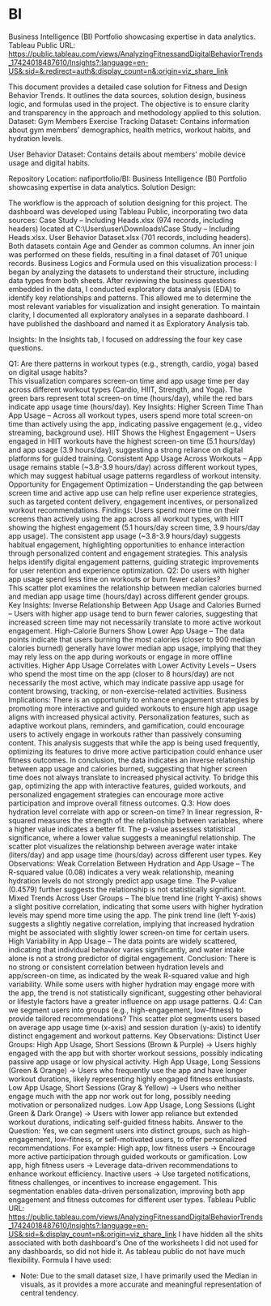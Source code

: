 # BI
Business Intelligence (BI) Portfolio showcasing expertise in data analytics.
Tableau Public URL: https://public.tableau.com/views/AnalyzingFitnessandDigitalBehaviorTrends_17424018487610/Insights?:language=en-US&:sid=&:redirect=auth&:display_count=n&:origin=viz_share_link

This document provides a detailed case solution for Fitness and Design Behavior Trends. It outlines the data sources, solution design, business logic, and formulas used in the project. The objective is to ensure clarity and transparency in the approach and methodology applied to this solution.
Dataset: 
Gym Members Exercise Tracking Dataset:
Contains information about gym members’ demographics, health metrics, workout habits, and hydration levels.	 

User Behavior Dataset:
Contains details about members’ mobile device usage and digital habits.	 

Repository Location: nafiportfolio/BI: Business Intelligence (BI) Portfolio showcasing expertise in data analytics.
Solution Design:

The workflow is the approach of solution designing for this project. 
The dashboard was developed using Tableau Public, incorporating two data sources:
Case Study – Including Heads.xlsx (974 records, including headers) located at C:\Users\user\Downloads\Case Study – Including Heads.xlsx.
User Behavior Dataset.xlsx (701 records, including headers).
Both datasets contain Age and Gender as common columns. An inner join was performed on these fields, resulting in a final dataset of 701 unique records.
Business Logics and Formula used on this visualization process: 
I began by analyzing the datasets to understand their structure, including data types from both sheets. After reviewing the business questions embedded in the data, I conducted exploratory data analysis (EDA) to identify key relationships and patterns. This allowed me to determine the most relevant variables for visualization and insight generation. To maintain clarity, I documented all exploratory analyses in a separate dashboard. I have published the dashboard and named it as Exploratory Analysis tab. 
 
Insights:
In the Insights tab, I focused on addressing the four key case questions.
 
Q1: Are there patterns in workout types (e.g., strength, cardio, yoga) based on digital usage habits?  
This visualization compares screen-on time and app usage time per day across different workout types (Cardio, HIIT, Strength, and Yoga). The green bars represent total screen-on time (hours/day), while the red bars indicate app usage time (hours/day).
Key Insights:
Higher Screen Time Than App Usage – Across all workout types, users spend more total screen-on time than actively using the app, indicating passive engagement (e.g., video streaming, background use).
HIIT Shows the Highest Engagement – Users engaged in HIIT workouts have the highest screen-on time (5.1 hours/day) and app usage (3.9 hours/day), suggesting a strong reliance on digital platforms for guided training.
Consistent App Usage Across Workouts – App usage remains stable (~3.8-3.9 hours/day) across different workout types, which may suggest habitual usage patterns regardless of workout intensity.
Opportunity for Engagement Optimization – Understanding the gap between screen time and active app use can help refine user experience strategies, such as targeted content delivery, engagement incentives, or personalized workout recommendations.
Findings: Users spend more time on their screens than actively using the app across all workout types, with HIIT showing the highest engagement (5.1 hours/day screen time, 3.9 hours/day app usage). The consistent app usage (~3.8-3.9 hours/day) suggests habitual engagement, highlighting opportunities to enhance interaction through personalized content and engagement strategies.
This analysis helps identify digital engagement patterns, guiding strategic improvements for user retention and experience optimization.
Q2: Do users with higher app usage spend less time on workouts or burn fewer calories?  
This scatter plot examines the relationship between median calories burned and median app usage time (hours/day) across different gender groups.
Key Insights:
Inverse Relationship Between App Usage and Calories Burned – Users with higher app usage tend to burn fewer calories, suggesting that increased screen time may not necessarily translate to more active workout engagement.
High-Calorie Burners Show Lower App Usage – The data points indicate that users burning the most calories (closer to 900 median calories burned) generally have lower median app usage, implying that they may rely less on the app during workouts or engage in more offline activities.
Higher App Usage Correlates with Lower Activity Levels – Users who spend the most time on the app (closer to 8 hours/day) are not necessarily the most active, which may indicate passive app usage for content browsing, tracking, or non-exercise-related activities.
Business Implications:
There is an opportunity to enhance engagement strategies by promoting more interactive and guided workouts to ensure high app usage aligns with increased physical activity.
Personalization features, such as adaptive workout plans, reminders, and gamification, could encourage users to actively engage in workouts rather than passively consuming content.
This analysis suggests that while the app is being used frequently, optimizing its features to drive more active participation could enhance user fitness outcomes.
In conclusion, the data indicates an inverse relationship between app usage and calories burned, suggesting that higher screen time does not always translate to increased physical activity. To bridge this gap, optimizing the app with interactive features, guided workouts, and personalized engagement strategies can encourage more active participation and improve overall fitness outcomes.
Q.3: How does hydration level correlate with app or screen-on time? 
In linear regression, R-squared measures the strength of the relationship between variables, where a higher value indicates a better fit. The p-value assesses statistical significance, where a lower value suggests a meaningful relationship.
The scatter plot visualizes the relationship between average water intake (liters/day) and app usage time (hours/day) across different user types.
Key Observations:
Weak Correlation Between Hydration and App Usage – The R-squared value (0.08) indicates a very weak relationship, meaning hydration levels do not strongly predict app usage time. The P-value (0.4579) further suggests the relationship is not statistically significant.
Mixed Trends Across User Groups – 
The blue trend line (right Y-axis) shows a slight positive correlation, indicating that some users with higher hydration levels may spend more time using the app.
The pink trend line (left Y-axis) suggests a slightly negative correlation, implying that increased hydration might be associated with slightly lower screen-on time for certain users.
High Variability in App Usage – The data points are widely scattered, indicating that individual behavior varies significantly, and water intake alone is not a strong predictor of digital engagement.
Conclusion:
There is no strong or consistent correlation between hydration levels and app/screen-on time, as indicated by the weak R-squared value and high variability. While some users with higher hydration may engage more with the app, the trend is not statistically significant, suggesting other behavioral or lifestyle factors have a greater influence on app usage patterns.
Q.4: Can we segment users into groups (e.g., high-engagement, low-fitness) to provide tailored recommendations?
This scatter plot segments users based on average app usage time (x-axis) and session duration (y-axis) to identify distinct engagement and workout patterns.
Key Observations:
Distinct User Groups: 
High App Usage, Short Sessions (Brown & Purple) → Users highly engaged with the app but with shorter workout sessions, possibly indicating passive app usage or low physical activity.
High App Usage, Long Sessions (Green & Orange) → Users who frequently use the app and have longer workout durations, likely representing highly engaged fitness enthusiasts.
Low App Usage, Short Sessions (Gray & Yellow) → Users who neither engage much with the app nor work out for long, possibly needing motivation or personalized nudges.
Low App Usage, Long Sessions (Light Green & Dark Orange) → Users with lower app reliance but extended workout durations, indicating self-guided fitness habits.
Answer to the Question:
Yes, we can segment users into distinct groups, such as high-engagement, low-fitness, or self-motivated users, to offer personalized recommendations. For example:
High app, low fitness users → Encourage more active participation through guided workouts or gamification.
Low app, high fitness users → Leverage data-driven recommendations to enhance workout efficiency.
Inactive users → Use targeted notifications, fitness challenges, or incentives to increase engagement.
This segmentation enables data-driven personalization, improving both app engagement and fitness outcomes for different user types.
Tableau Public URL: https://public.tableau.com/views/AnalyzingFitnessandDigitalBehaviorTrends_17424018487610/Insights?:language=en-US&:sid=&:display_count=n&:origin=viz_share_link
I have hidden all the shits associated with both dashboard's One of the worksheets I did not used for any dashboards, so did not hide it. As tableau public do not have much flexibility.
Formula I have used: 
 
* Note: Due to the small dataset size, I have primarily used the Median in visuals, as it provides a more accurate and meaningful representation of central tendency.



